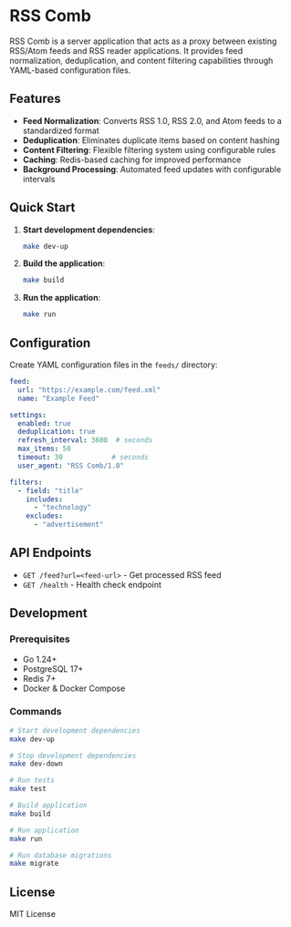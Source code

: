 # RSS Comb

RSS Comb is a server application that acts as a proxy between existing RSS/Atom feeds and RSS reader applications. It provides feed normalization, deduplication, and content filtering capabilities through YAML-based configuration files.

## Features

- **Feed Normalization**: Converts RSS 1.0, RSS 2.0, and Atom feeds to a standardized format
- **Deduplication**: Eliminates duplicate items based on content hashing
- **Content Filtering**: Flexible filtering system using configurable rules
- **Caching**: Redis-based caching for improved performance
- **Background Processing**: Automated feed updates with configurable intervals

## Quick Start

1. **Start development dependencies**:
   ```bash
   make dev-up
   ```

2. **Build the application**:
   ```bash
   make build
   ```

3. **Run the application**:
   ```bash
   make run
   ```

## Configuration

Create YAML configuration files in the `feeds/` directory:

```yaml
feed:
  url: "https://example.com/feed.xml"
  name: "Example Feed"

settings:
  enabled: true
  deduplication: true
  refresh_interval: 3600  # seconds
  max_items: 50
  timeout: 30            # seconds
  user_agent: "RSS Comb/1.0"

filters:
  - field: "title"
    includes:
      - "technology"
    excludes:
      - "advertisement"
```

## API Endpoints

- `GET /feed?url=<feed-url>` - Get processed RSS feed
- `GET /health` - Health check endpoint

## Development

### Prerequisites

- Go 1.24+
- PostgreSQL 17+
- Redis 7+
- Docker & Docker Compose

### Commands

```bash
# Start development dependencies
make dev-up

# Stop development dependencies
make dev-down

# Run tests
make test

# Build application
make build

# Run application
make run

# Run database migrations
make migrate
```

## License

MIT License